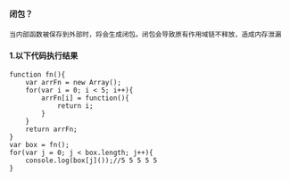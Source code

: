 #### 闭包？
    当内部函数被保存到外部时，将会生成闭包。闭包会导致原有作用域链不释放，造成内存泄漏
#### 1.以下代码执行结果
```
function fn(){
    var arrFn = new Array();
    for(var i = 0; i < 5; i++){
        arrFn[i] = function(){
            return i;
        }
    }
    return arrFn;
}
var box = fn();
for(var j = 0; j < box.length; j++){
    console.log(box[j]());//5 5 5 5 5
}
```